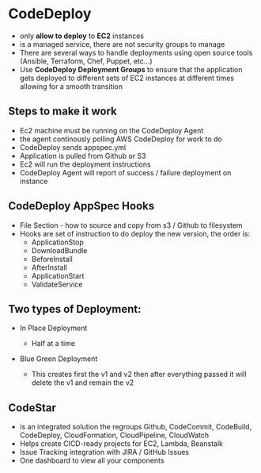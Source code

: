 # CodeDeploy

* only **allow to deploy** to **EC2** instances
* is a managed service, there are not security groups to manage
* There are several ways to handle deployments using open source tools (Ansible, Terraform, Chef, Puppet, etc...)
* Use **CodeDeploy Deployment Groups** to ensure that the application gets deployed to different sets of EC2 instances at different times allowing for a smooth transition


## Steps to make it work
* Ec2 machine must be running on the CodeDeploy Agent
* the agent continously polling AWS CodeDeploy for work to do
* CodeDeploy sends appspec.yml
* Application is pulled from Github or S3
* Ec2 will run the deployment instructions
* CodeDeploy Agent will report of success / failure deployment on instance

## CodeDeploy AppSpec Hooks
* File Section - how to source and copy from s3 / Github to filesystem
* Hooks are set of instruction to do deploy the new version, the order is:
  * ApplicationStop
  * DownloadBundle
  * BeforeInstall
  * AfterInstall
  * ApplicationStart
  * ValidateService

## Two types of Deployment:
* In Place Deployment 
  * Half at a time
 
* Blue Green Deployment
  * This creates first the v1 and v2 then after everything passed it will delete the v1 and remain the v2 

## CodeStar
* is an integrated solution the regroups Github, CodeCommit, CodeBuild, CodeDeploy, CloudFormation, CloudPipeline, CloudWatch
* Helps create CICD-ready projects for EC2, Lambda, Beanstalk
* Issue Tracking integration with JIRA / GitHub Issues
* One dashboard to view all your components
